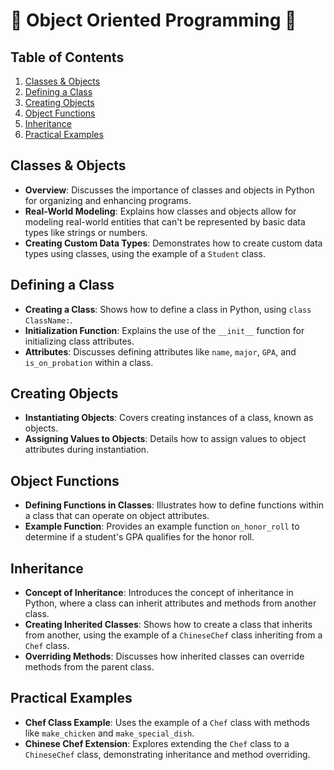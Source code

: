 # 🐍 Object Oriented Programming 🤖

## Table of Contents
1. [Classes & Objects](#classes--objects)
2. [Defining a Class](#defining-a-class)
3. [Creating Objects](#creating-objects)
4. [Object Functions](#object-functions)
5. [Inheritance](#inheritance)
6. [Practical Examples](#practical-examples)


## Classes & Objects
- **Overview**: Discusses the importance of classes and objects in Python for organizing and enhancing programs.
- **Real-World Modeling**: Explains how classes and objects allow for modeling real-world entities that can't be represented by basic data types like strings or numbers.
- **Creating Custom Data Types**: Demonstrates how to create custom data types using classes, using the example of a `Student` class.

## Defining a Class
- **Creating a Class**: Shows how to define a class in Python, using `class ClassName:`.
- **Initialization Function**: Explains the use of the `__init__` function for initializing class attributes.
- **Attributes**: Discusses defining attributes like `name`, `major`, `GPA`, and `is_on_probation` within a class.

## Creating Objects
- **Instantiating Objects**: Covers creating instances of a class, known as objects.
- **Assigning Values to Objects**: Details how to assign values to object attributes during instantiation.

## Object Functions
- **Defining Functions in Classes**: Illustrates how to define functions within a class that can operate on object attributes.
- **Example Function**: Provides an example function `on_honor_roll` to determine if a student's GPA qualifies for the honor roll.

## Inheritance
- **Concept of Inheritance**: Introduces the concept of inheritance in Python, where a class can inherit attributes and methods from another class.
- **Creating Inherited Classes**: Shows how to create a class that inherits from another, using the example of a `ChineseChef` class inheriting from a `Chef` class.
- **Overriding Methods**: Discusses how inherited classes can override methods from the parent class.

## Practical Examples
- **Chef Class Example**: Uses the example of a `Chef` class with methods like `make_chicken` and `make_special_dish`.
- **Chinese Chef Extension**: Explores extending the `Chef` class to a `ChineseChef` class, demonstrating inheritance and method overriding.

